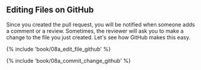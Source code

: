 ## Editing Files on GitHub

Since you created the pull request, you will be notified when someone adds a comment or a review. Sometimes, the reviewer will ask you to make a change to the file you just created. Let's see how GitHub makes this easy.

{% include 'book/08a_edit_file_github' %}

{% include 'book/08a_commit_change_github' %}

